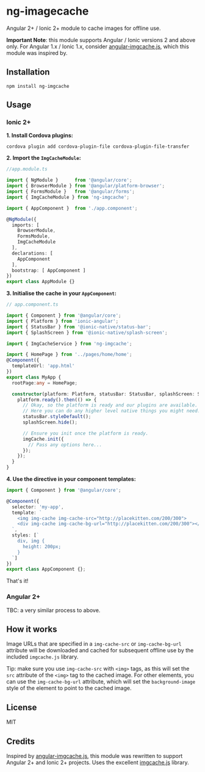 # ng-imagecache

Angular 2+ / Ionic 2+ module to cache images for offline use.

**Important Note**: this module supports Angular / Ionic versions 2 and above only. For Angular 1.x / Ionic 1.x, consider [angular-imgcache.js](https://github.com/jBenes/angular-imgcache.js), which this module was inspired by.

## Installation

```
npm install ng-imgcache
```

## Usage

### Ionic 2+

**1. Install Cordova plugins:**

```
cordova plugin add cordova-plugin-file cordova-plugin-file-transfer
```

**2. Import the `ImgCacheModule`:**

``` ts
//app.module.ts

import { NgModule }      from '@angular/core';
import { BrowserModule } from '@angular/platform-browser';
import { FormsModule }   from '@angular/forms';
import { ImgCacheModule } from 'ng-imgcache';

import { AppComponent }  from './app.component';

@NgModule({
  imports: [
    BrowserModule,
    FormsModule,
    ImgCacheModule
  ],
  declarations: [
    AppComponent
  ],
  bootstrap: [ AppComponent ]
})
export class AppModule {}
```

**3. Initialise the cache in your `AppComponent`:**

``` ts
// app.component.ts

import { Component } from '@angular/core';
import { Platform } from 'ionic-angular';
import { StatusBar } from '@ionic-native/status-bar';
import { SplashScreen } from '@ionic-native/splash-screen';

import { ImgCacheService } from 'ng-imgcache';

import { HomePage } from '../pages/home/home';
@Component({
  templateUrl: 'app.html'
})
export class MyApp {
  rootPage:any = HomePage;

  constructor(platform: Platform, statusBar: StatusBar, splashScreen: SplashScreen, imgCache: ImgCacheService) {
    platform.ready().then(() => {
      // Okay, so the platform is ready and our plugins are available.
      // Here you can do any higher level native things you might need.
      statusBar.styleDefault();
      splashScreen.hide();

      // Ensure you init once the platform is ready.
      imgCache.init({
        // Pass any options here...
      });
    });
  }
}
```

**4. Use the directive in your component templates:**

``` ts
import { Component } from '@angular/core';

@Component({
  selector: 'my-app',
  template: `
    <img img-cache img-cache-src="http://placekitten.com/200/300">
    <div img-cache img-cache-bg-url="http://placekitten.com/200/300"></div>
  `,
  styles: [`
    div, img {
      height: 200px;
    }
  `]
})
export class AppComponent {};
```

That's it!



### Angular 2+

TBC: a very similar process to above.

## How it works

Image URLs that are specified in a `img-cache-src` or `img-cache-bg-url` attribute will be downloaded and cached for subsequent offline use by the included `imgcache.js` library.

Tip: make sure you use `img-cache-src` with `<img>` tags, as this will set the `src` attribute of the `<img>` tag to the cached image. For other elements, you can use the `img-cache-bg-url` attribute, which will set the `background-image` style of the element to point to the cached image.

## License

MIT

## Credits

Inspired by [angular-imgcache.js](https://github.com/jBenes/angular-imgcache.js), this module was rewritten to support Angular 2+ and Ionic 2+ projects. Uses the excellent [imgcache.js](https://github.com/jBenes/angular-imgcache.js) library.